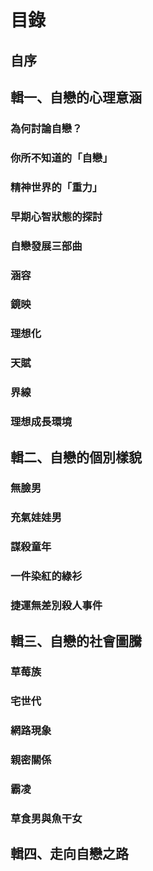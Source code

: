 # 目錄

## 自序

## 輯一、自戀的心理意涵

### 為何討論自戀？

### 你所不知道的「自戀」

### 精神世界的「重力」

### 早期心智狀態的探討

### 自戀發展三部曲

### 涵容

### 鏡映

### 理想化

### 天賦

### 界線

### 理想成長環境



## 輯二、自戀的個別樣貌

### 無臉男

### 充氣娃娃男

### 謀殺童年

### 一件染紅的綠衫

### 捷運無差別殺人事件

## 輯三、自戀的社會圖騰

### 草莓族

### 宅世代

### 網路現象

### 親密關係

### 霸凌

### 草食男與魚干女

## 輯四、走向自戀之路

### 

